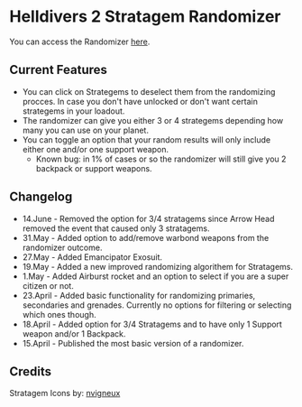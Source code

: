 # Helldivers 2 Stratagem Randomizer

You can access the Randomizer [here](https://xoneris.github.io/Helldivers2-randomizer/).

## Current Features

- You can click on Strategems to deselect them from the randomizing procces. In case you don't have unlocked or don't want certain strategems in your loadout. 
- The randomizer can give you either 3 or 4 strategems depending how many you can use on your planet.
- You can toggle an option that your random results will only include either one and/or one support weapon.
  - Known bug: in 1% of cases or so the randomizer will still give you 2 backpack or support weapons. 

## Changelog

- 14.June - Removed the option for 3/4 stratagems since Arrow Head removed the event that caused only 3 stratagems.
- 31.May - Added option to add/remove warbond weapons from the randomizer outcome.
- 27.May - Added Emancipator Exosuit.
- 19.May - Added a new improved randomizing algorithem for Stratagems.
- 1.May - Added Airburst rocket and an option to select if you are a super citizen or not.
- 23.April - Added basic functionality for randomizing primaries, secondaries and grenades. Currently no options for filtering or selecting which ones though.
- 18.April - Added option for 3/4 Stratagems and to have only 1 Support weapon and/or 1 Backpack.
- 15.April - Published the most basic version of a randomizer.

## Credits

Stratagem Icons by: [nvigneux](https://github.com/nvigneux/Helldivers-2-Stratagems-icons-svg?tab=readme-ov-file)
